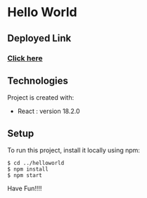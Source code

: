 # Hello World

## Deployed Link
### [Click here](https://subtle-cranachan-f0d707.netlify.app/)


## Technologies
Project is created with:
* React : version 18.2.0


## Setup
To run this project, install it locally using npm:

```
$ cd ../helloworld
$ npm install
$ npm start
```

Have Fun!!!!
